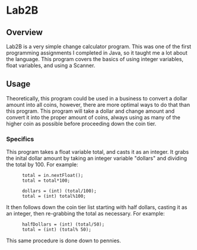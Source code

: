 # Lab2B

## Overview
Lab2B is a very simple change calculator program. This was one of the first programming assignments I completed in Java, so it taught me a lot about the language. This program covers the basics of using integer variables, float variables, and using a Scanner.

## Usage
Theoretically, this program could be used in a business to convert a dollar amount into all coins, however, there are more optimal ways to do that than this program. This program will take a dollar and change amount and convert it into the proper amount of coins, always using as many of the higher coin as possible before proceeding down the coin tier.

### Specifics
This program takes a float variable total, and casts it as an integer. It grabs the inital dollar amount by taking an integer variable "dollars" and dividing the total by 100. For example: 

          
          total = in.nextFloat();
          total = total*100;
          
          dollars = (int) (total/100);
          total = (int) total%100;
          
It then follows down the coin tier list starting with half dollars, casting it as an integer, then re-grabbing the total as necessary. For example:            
          
          halfDollars = (int) (total/50);
          total = (int) (total% 50);


This same procedure is done down to pennies.           
